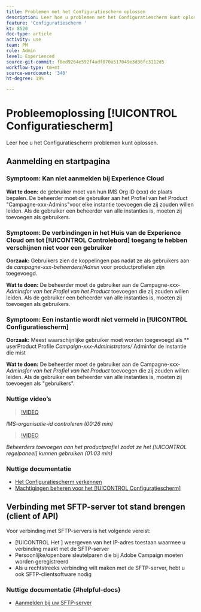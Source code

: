 ```yaml
---
title: Problemen met het Configuratiescherm oplossen
description: Leer hoe u problemen met het Configuratiescherm kunt oplossen
feature: 'Configuratiescherm '
kt: 8520
doc-type: article
activity: use
team: PM
role: Admin
level: Experienced
source-git-commit: f8ed9264e592f4adf070a517049e3d36fc3112d5
workflow-type: tm+mt
source-wordcount: '340'
ht-degree: 19%

---
```


# Probleemoplossing [!UICONTROL Configuratiescherm]

Leer hoe u het Configuratiescherm problemen kunt oplossen.

## Aanmelding en startpagina

### Symptoom: Kan niet aanmelden bij Experience Cloud

**Wat te doen:**
de gebruiker moet van hun IMS Org ID (xxx) de plaats bepalen. De beheerder moet de gebruiker aan het Profiel van het Product &quot;Campagne-xxx-Admins&quot;voor elke instantie toevoegen die zij zouden willen leiden. Als de gebruiker een beheerder van alle instanties is, moeten zij toevoegen als gebruikers.

### Symptoom: De verbindingen in het Huis van de Experience Cloud om tot [!UICONTROL Controlebord] toegang te hebben verschijnen niet voor een gebruiker

**Oorzaak:**
Gebruikers zien de koppelingen pas nadat ze als gebruikers aan de  _campagne-xxx-beheerders/Admin_ voor productprofielen zijn toegevoegd.

**Wat te doen:**
De beheerder moet de gebruiker aan de Campagne-xxx- _Adminsfor van het Profiel van het Product_  toevoegen die zij zouden willen leiden. Als de gebruiker een beheerder van alle instanties is, moeten zij toevoegen als gebruikers.

### Symptoom: Een instantie wordt niet vermeld in [!UICONTROL Configuratiescherm]

**Oorzaak:**
Meest waarschijnlijke gebruiker moet worden toegevoegd als  ** userProduct Profile  _Campaign-xxx-Administrators/_ Adminfor de instantie die mist

**Wat te doen:**
De beheerder moet de gebruiker aan de Campagne-xxx- _Adminsfor van het Profiel van het Product_  toevoegen die zij zouden willen leiden. Als de gebruiker een beheerder van alle instanties is, moeten zij toevoegen als &quot;gebruikers&quot;.

### Nuttige video’s

>[!VIDEO](https://video.tv.adobe.com/v/27183?quality=12)

*IMS-organisatie-id controleren (00:26 min)*

>[!VIDEO](https://video.tv.adobe.com/v/27147?quality=12)

*Beheerders toevoegen aan het productprofiel zodat ze het  [!UICONTROL regelpaneel]  kunnen gebruiken (01:03 min)*

### Nuttige documentatie

* [Het Configuratiescherm verkennen](https://experienceleague.adobe.com/docs/control-panel/using/control-panel-home.html?lang=nl)
* [Machtigingen beheren voor het  [!UICONTROL Configuratiescherm]](https://experienceleague.adobe.com/docs/control-panel/using/control-panel-home.html?lang=en)

## Verbinding met SFTP-server tot stand brengen (client of API)

Voor verbinding met SFTP-servers is het volgende vereist:

* [!UICONTROL Het ] weergeven van het IP-adres toestaan waarmee u verbinding maakt met de SFTP-server
* Persoonlijke/openbare sleutelparen die bij Adobe Campaign moeten worden geregistreerd
* Als u rechtstreeks verbinding wilt maken met de SFTP-server, hebt u ook SFTP-clientsoftware nodig

### Nuttige documentatie {#helpful-docs}

* [Aanmelden bij uw SFTP-server](https://experienceleague.adobe.com/docs/control-panel/using/control-panel-home.html?lang=en)
